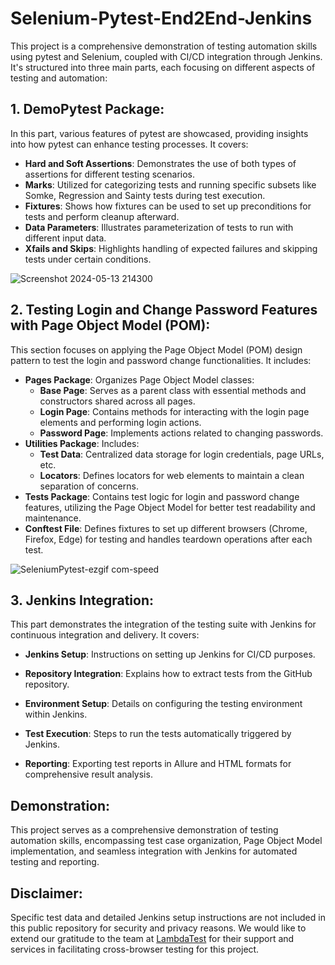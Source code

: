 # Selenium-Pytest-End2End-Jenkins

This project is a comprehensive demonstration of testing automation skills using pytest and Selenium, coupled with CI/CD integration through Jenkins. It's structured into three main parts, each focusing on different aspects of testing and automation:

## 1. DemoPytest Package:

In this part, various features of pytest are showcased, providing insights into how pytest can enhance testing processes. It covers:
- **Hard and Soft Assertions**: Demonstrates the use of both types of assertions for different testing scenarios.
- **Marks**: Utilized for categorizing tests and running specific subsets like Somke, Regression and Sainty tests during test execution.
- **Fixtures**: Shows how fixtures can be used to set up preconditions for tests and perform cleanup afterward.
- **Data Parameters**: Illustrates parameterization of tests to run with different input data.
- **Xfails and Skips**: Highlights handling of expected failures and skipping tests under certain conditions.

![Screenshot 2024-05-13 214300](https://github.com/mHassanein96/Selenium-Pytest-End2End-Jenkins/assets/133708970/eda4b813-922e-4d8a-a5f8-21fbedbf4691)

## 2. Testing Login and Change Password Features with Page Object Model (POM):

This section focuses on applying the Page Object Model (POM) design pattern to test the login and password change functionalities. It includes:
- **Pages Package**: Organizes Page Object Model classes:
  - **Base Page**: Serves as a parent class with essential methods and constructors shared across all pages.
  - **Login Page**: Contains methods for interacting with the login page elements and performing login actions.
  - **Password Page**: Implements actions related to changing passwords.
- **Utilities Package**: Includes:
  - **Test Data**: Centralized data storage for login credentials, page URLs, etc.
  - **Locators**: Defines locators for web elements to maintain a clean separation of concerns.
- **Tests Package**: Contains test logic for login and password change features, utilizing the Page Object Model for better test readability and maintenance.
- **Conftest File**: Defines fixtures to set up different browsers (Chrome, Firefox, Edge) for testing and handles teardown operations after each test.

![SeleniumPytest-ezgif com-speed](https://github.com/mHassanein96/Selenium-Pytest-End2End-Jenkins/assets/133708970/b48a978f-a759-42c0-be2d-37ee177da4cb)

## 3. Jenkins Integration:

This part demonstrates the integration of the testing suite with Jenkins for continuous integration and delivery. It covers:
- **Jenkins Setup**: Instructions on setting up Jenkins for CI/CD purposes.
- **Repository Integration**: Explains how to extract tests from the GitHub repository.
- **Environment Setup**: Details on configuring the testing environment within Jenkins.



- **Test Execution**: Steps to run the tests automatically triggered by Jenkins.
- **Reporting**: Exporting test reports in Allure and HTML formats for comprehensive result analysis.

## Demonstration:

This project serves as a comprehensive demonstration of testing automation skills, encompassing test case organization, Page Object Model implementation, and seamless integration with Jenkins for automated testing and reporting.

## Disclaimer:

Specific test data and detailed Jenkins setup instructions are not included in this public repository for security and privacy reasons.
We would like to extend our gratitude to the team at [LambdaTest](https://lambdatest.com/) for their support and services in facilitating cross-browser testing for this project.
